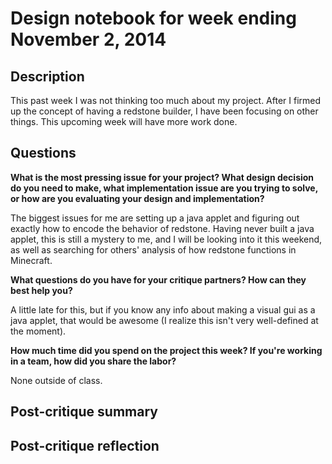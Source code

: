 # Design notebook for week ending November 2, 2014

## Description

This past week I was not thinking too much about my project. After I firmed
up the concept of having a redstone builder, I have been focusing on other
things. This upcoming week will have more work done.

## Questions

**What is the most pressing issue for your project? What design decision do
you need to make, what implementation issue are you trying to solve, or how
are you evaluating your design and implementation?**

The biggest issues for me are setting up a java applet and figuring out exactly
how to encode the behavior of redstone. Having never built a java applet, this
is still a mystery to me, and I will be looking into it this weekend, as well
as searching for others' analysis of how redstone functions in Minecraft.

**What questions do you have for your critique partners? How can they best help
you?**

A little late for this, but if you know any info about making a visual gui as a java
applet, that would be awesome (I realize this isn't very well-defined at the moment).

**How much time did you spend on the project this week? If you're working in a
team, how did you share the labor?**

None outside of class.

## Post-critique summary

## Post-critique reflection
